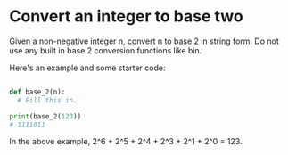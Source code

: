 # Convert an integer to base two

Given a non-negative integer n, convert n to base 2 in string form. Do not use any built in base 2 conversion functions like bin.

Here's an example and some starter code:

``` python

def base_2(n):
  # Fill this in.

print(base_2(123))
# 1111011
```

In the above example, 2^6 + 2^5 + 2^4 + 2^3 + 2^1 + 2^0 = 123.
